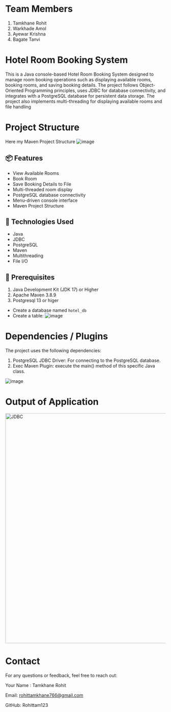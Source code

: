# Team Members
   1. Tamkhane Rohit
   2. Warkhade Amol
   3. Ayewar Krishna
   4. Bagate Tanvi

# Hotel Room Booking System

This is a Java console-based Hotel Room Booking System designed to manage room booking operations such as displaying available rooms, booking rooms, and saving booking details. The project follows Object-Oriented Programming principles, uses JDBC for database connectivity, and integrates with a PostgreSQL database for persistent data storage. The project also implements multi-threading for displaying available rooms and file handling

# Project Structure 
Here my Maven Project Structure
         ![image](https://github.com/user-attachments/assets/7914bc40-840c-44f9-93a1-c4b0f5994e66)


## 📦 Features

- View Available Rooms
- Book Room
- Save Booking Details to File
- Multi-threaded room display
- PostgreSQL database connectivity
- Menu-driven console interface
- Maven Project Structure

## 🔧 Technologies Used

- Java
- JDBC
- PostgreSQL
- Maven
- Multithreading
- File I/O

## 📝 Prerequisites

1. Java Development Kit (JDK 17) or Higher
2. Apache Maven 3.8.9
3. Postgresql 13 or higer
- Create a database named `hotel_db`
- Create a table:
      ![image](https://github.com/user-attachments/assets/0e6a7280-c321-49ca-9fef-2deadf6bf011)

# Dependencies / Plugins
The project uses the following dependencies:

 1. PostgreSQL JDBC Driver: For connecting to the PostgreSQL database.
 2. Exec Maven Plugin: execute the main() method of this specific Java class.

![image](https://github.com/user-attachments/assets/4aff8c83-6928-475d-82dc-153455f479da)

# Output of Application 
    
<img width="1366" height="720" alt="JDBC" src="https://github.com/user-attachments/assets/b012cd97-9253-4a77-bb15-e17d6eb0f11e" />

# Contact
For any questions or feedback, feel free to reach out:

Your Name : Tamkhane Rohit 

Email: rohittamkhane766@gmail.com 

GitHub: Rohittam123
